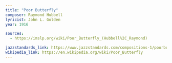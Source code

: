 ```yaml
---
title: "Poor Butterfly"
composer: Raymond Hubbell
lyricist: John L. Golden
year: 1916

sources:
  - https://imslp.org/wiki/Poor_Butterfly_(Hubbell%2C_Raymond)

jazzstandards_link: https://www.jazzstandards.com/compositions-1/poorbutterfly.htm
wikipedia_link: https://en.wikipedia.org/wiki/Poor_Butterfly
---
```

